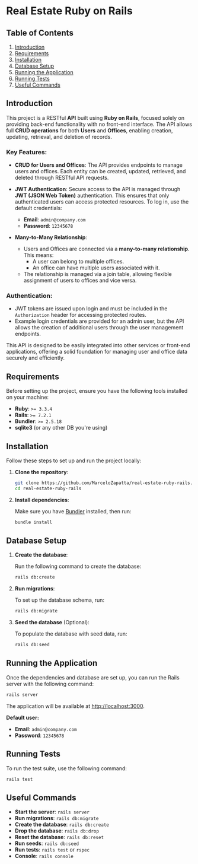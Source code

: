 # Real Estate Ruby on Rails

## Table of Contents
1. [Introduction](#introduction)
2. [Requirements](#requirements)
3. [Installation](#installation)
4. [Database Setup](#database-setup)
5. [Running the Application](#running-the-application)
6. [Running Tests](#running-tests)
7. [Useful Commands](#useful-commands)

## Introduction

This project is a RESTful **API** built using **Ruby on Rails**, focused solely on providing back-end functionality with no front-end interface. The API allows full **CRUD operations** for both **Users** and **Offices**, enabling creation, updating, retrieval, and deletion of records. 

### Key Features:
- **CRUD for Users and Offices**: The API provides endpoints to manage users and offices. Each entity can be created, updated, retrieved, and deleted through RESTful API requests.
  
- **JWT Authentication**: Secure access to the API is managed through **JWT (JSON Web Token)** authentication. This ensures that only authenticated users can access protected resources. To log in, use the default credentials:
  - **Email**: `admin@company.com`
  - **Password**: `12345678`
  
- **Many-to-Many Relationship**: 
  - Users and Offices are connected via a **many-to-many relationship**. This means:
    - A user can belong to multiple offices.
    - An office can have multiple users associated with it.
  - The relationship is managed via a join table, allowing flexible assignment of users to offices and vice versa.

### Authentication:
- JWT tokens are issued upon login and must be included in the `Authorization` header for accessing protected routes.
- Example login credentials are provided for an admin user, but the API allows the creation of additional users through the user management endpoints.

This API is designed to be easily integrated into other services or front-end applications, offering a solid foundation for managing user and office data securely and efficiently.

## Requirements

Before setting up the project, ensure you have the following tools installed on your machine:

- **Ruby**: `>= 3.3.4`
- **Rails**: `>= 7.2.1`
- **Bundler**: `>= 2.5.18`
- **sqlite3** (or any other DB you're using)

## Installation

Follow these steps to set up and run the project locally:

1. **Clone the repository**:

   ```bash
   git clone https://github.com/MarceloZapatta/real-estate-ruby-rails.git
   cd real-estate-ruby-rails
   ```

2. **Install dependencies**:

   Make sure you have [Bundler](https://bundler.io/) installed, then run:

   ```bash
   bundle install
   ```
## Database Setup

1. **Create the database**:

   Run the following command to create the database:

   ```bash
   rails db:create
   ```

2. **Run migrations**:

   To set up the database schema, run:

   ```bash
   rails db:migrate
   ```

3. **Seed the database** (Optional):

   To populate the database with seed data, run:

   ```bash
   rails db:seed
   ```

## Running the Application

Once the dependencies and database are set up, you can run the Rails server with the following command:

```bash
rails server
```

The application will be available at [http://localhost:3000](http://localhost:3000).

**Default user:**
  - **Email**: `admin@company.com`
  - **Password**: `12345678`

## Running Tests

To run the test suite, use the following command:

```bash
rails test
```

## Useful Commands

- **Start the server**: `rails server`
- **Run migrations**: `rails db:migrate`
- **Create the database**: `rails db:create`
- **Drop the database**: `rails db:drop`
- **Reset the database**: `rails db:reset`
- **Run seeds**: `rails db:seed`
- **Run tests**: `rails test` or `rspec`
- **Console**: `rails console`